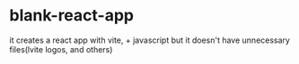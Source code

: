 # blank-react-app
it creates a react app with vite, + javascript but it doesn't have unnecessary files(lvite logos, and others)
